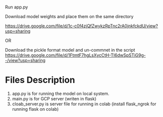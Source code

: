 
Run app.py

Download model weights and place them on the same directory
 
https://drive.google.com/file/d/1c-c0f4zjQfZwykzRpTnc2rA0jnkfckdU/view?usp=sharing

OR

Download the pickle format model and un-commnet in the script
https://drive.google.com/file/d/1FtmtF7hgLsXycCtH-TI6dwSpSTiG9g--/view?usp=sharing

<h1> Files Description </h1>

1. app.py is for running the model on local system.
2. main.py is for GCP server (writen in flask)
3. cloab_server.py is server file for running in colab  (install flask_ngrok for running flask on colab)
